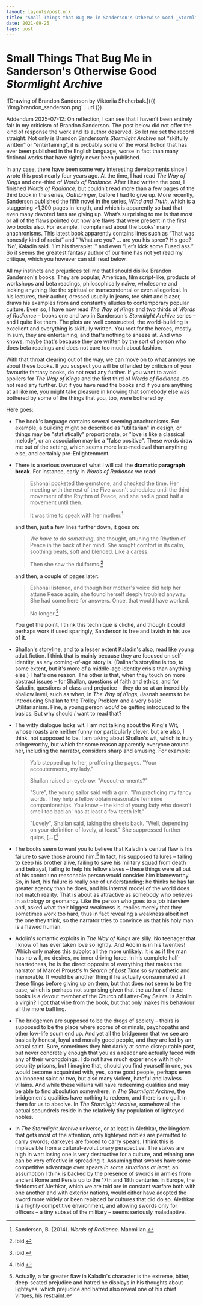 ```yaml
---
layout: layouts/post.njk
title: "Small Things that Bug Me in Sanderson's Otherwise Good _Stormlight Archive_"
date: 2021-09-25
tags: post
---
```


# Small Things That Bug Me in Sanderson's Otherwise Good _Stormlight Archive_

![Drawing of Brandon Sanderson by Viktoriia Shcherbak.]({{ '/img/brandon_sanderson.png' | url }})

<div class="edit">
<p>
Addendum 2025-07-12: On reflection, I can see that I haven’t been entirely fair in my criticism of Brandon Sanderson. The post below did not offer the kind of response the work and its author deserved. So let me set the record straight: Not only is Brandon Sanderson’s <em>Stormlight Archive</em> not “skilfully written” or “entertaining”, it is probably some of the worst fiction that has ever been published in the English language, worse in fact than many fictional works that have rightly never been published.
</p>

<p>
In any case, there have been some very interesting developments since I wrote this post nearly four years ago. At the time, I had read <em>The Way of Kings</em> and one-third of <em>Words of Radiance</em>. After I had written the post, I finished <em>Words of Radiance</em>, but couldn’t read more than a few pages of the third book in the series, <em>Oathbringer</em>, before I had to give up. More recently, Sanderson published the fifth novel in the series, <em>Wind and Truth</em>, which is a staggering >1,300 pages in length, and which is apparently so bad that even many devoted fans are giving up. What’s surprising to me is that most or all of the flaws pointed out now are flaws that were present in the first two books also. For example, I complained about the books’ many anachronisms. This latest book apparently contains lines such as “That was honestly kind of racist” and “‘What are you? ... are you his spren? His god?’ ‘No’, Kaladin said. ‘I’m his therapist.’” and even “Let’s kick some Fused ass.” So it seems the greatest fantasy author of our time has not yet read my critique, which you however can still read below.
</p>

</div>

All my instincts and prejudices tell me that I should dislike Brandon Sanderson's books. They are popular, American, film script-like, products of workshops and beta readings, philosophically naïve, wholesome and lacking anything like the spiritual or transcendental or even allegorical. In his lectures, their author, dressed usually in jeans, tee shirt and blazer, draws his examples from and constantly alludes to contemporary popular culture. Even so, I have now read _The Way of Kings_ and two thirds of _Words of Radiance_ – books one and two in Sanderson's _Stormlight Archive_ series – and I quite like them. The plots are well constructed, the world-building is excellent and everything is skilfully written. You root for the heroes, mostly. In sum, they are entertaining, and that's nothing to sneeze at. And who knows, maybe that's because they are written by the sort of person who does beta readings and does not care too much about fashion.

With that throat clearing out of the way, we can move on to what annoys me about these books. If you suspect you will be offended by criticism of your favourite fantasy books, do not read any further. If you want to avoid spoilers for _The Way of Kings_ and the first third of _Words of Radiance_, do not read any further. But if you have read the books and if you are anything at all like me, you might take pleasure in knowing that somebody else was bothered by some of the things that you, too, were bothered by.

Here goes:

- The book's language contains several seeming anachronisms. For example, a building might be described as "utilitarian" in design, or things may be "statistically" proportionate, or "love is like a classical melody", or an association may be a "false positive". These words draw me out of the setting, which seems more late-medieval than anything else, and certainly pre-Enlightenment.
- There is a serious overuse of what I will call the **dramatic paragraph break**. For instance, early in _Words of Radiance_ we read:

  > Eshonai pocketed the gemstone, and checked the time. Her meeting with the rest of the Five wasn't scheduled until the third movement of the Rhythm of Peace, and she had a good half a movement until then.
  >
  > It was time to speak with her mother.[^1]

  and then, just a few lines further down, it goes on:

  > _We have to do something_, she thought, attuning the Rhythm of Peace in the back of her mind. She sought comfort in its calm, soothing beats, soft and blended. Like a caress.
  >
  > Then she saw the dullforms.[^2]

  and then, a couple of pages later:

  > Eshonai listened, and though her mother's voice did help her attune Peace again, she found herself deeply troubled anyway. She had come here for answers. Once, that would have worked.
  >
  > No longer.[^3]

  You get the point. I think this technique is cliché, and though it could perhaps work if used sparingly, Sanderson is free and lavish in his use of it.

- Shallan's storyline, and to a lesser extent Kaladin's also, read like young adult fiction. I think that is mainly because they are focused on self-identity, as any coming-of-age story is. (Dalinar's storyline is too, to some extent, but it's more of a middle-age identity crisis than anything else.) That's one reason. The other is that, when they touch on more abstract issues – for Shallan, questions of faith and ethics, and for Kaladin, questions of class and prejudice – they do so at an incredibly shallow level, such as when, in _The Way of Kings_, Jasnah seems to be introducing Shallan to the Trolley Problem and a very basic Utilitarianism. Fine, a young person _would_ be getting introduced to the basics. But why should _I_ want to read that?
- The witty dialogue lacks wit. I am not talking about the King's Wit, whose roasts are neither funny nor particularly clever, but are also, I think, not supposed to be. I am taking about Shallan's wit, which is truly cringeworthy, but which for some reason apparently everyone around her, including the narrator, considers sharp and amusing. For example:

  > Yalb stepped up to her, proffering the pages. "Your accouterments, my lady."
  >
  > Shallan raised an eyebrow. "Accout-_er_-ments?"
  >
  > "Sure", the young sailor said with a grin. "I'm practicing my fancy words. They help a fellow obtain reasonable feminine companionships. You know – the kind of young lady who doesn't smell too bad an' has at least a few teeth left."
  >
  > "Lovely", Shallan said, taking the sheets back. "Well, depending on your definition of lovely, at least." She suppressed further quips, [...][^4]

- The books seem to want you to believe that Kaladin's central flaw is his failure to save those around him.[^5] In fact, his supposed failures – failing to keep his brother alive, failing to save his military squad from death and betrayal, failing to help his fellow slaves – these things were all out of his control: no reasonable person would consider him blameworthy. So, in fact, his failure is really one of understanding: he thinks he has far greater agency than he does, and his internal model of the world does not match reality. That is about as attractive as somebody who believes in astrology or geomancy. Like the person who goes to a job interview and, asked what their biggest weakness is, replies merely that they sometimes work too hard, thus in fact revealing a weakness albeit not the one they think, so the narrator tries to convince us that his holy man is a flawed human.
- Adolin's romantic exploits in _The Way of Kings_ are silly. No teenager that I know of has ever taken love so lightly. And Adolin is in his twenties! Which only makes this subplot all the more unlikely. It is as if the man has no will, no desires, no inner driving force. In his complete half-heartedness, he is the direct opposite of everything that makes the narrator of Marcel Proust's _In Search of Lost Time_ so sympathetic and memorable. It would be another thing if he actually consummated all these flings before giving up on them, but that does not seem to be the case, which is perhaps not surprising given that the author of these books is a devout member of the Church of Latter-Day Saints. Is Adolin a virgin? I got that vibe from the book, but that only makes his behaviour all the more baffling.
- The bridgemen are supposed to be the dregs of society – theirs is supposed to be the place where scores of criminals, psychopaths and other low-life scum end up. And yet all the bridgemen that we see are basically honest, loyal and morally good people, and they are led by an actual saint. Sure, sometimes they hint darkly at some disreputable past, but never concretely enough that you as a reader are actually faced with any of their wrongdoings. I do not have much experience with high-security prisons, but I imagine that, should you find yourself in one, you would become acquainted with, yes, some good people, perhaps even an innocent saint or two, but also many violent, hateful and lawless villains. And while these villains will have redeeming qualities and may be able to find absolution somewhere, in _The Stormlight Archive_, the bridgemen's qualities have nothing to redeem, and there is no guilt in them for us to absolve. In _The Stormlight Archive_, somehow all the actual scoundrels reside in the relatively tiny population of lighteyed nobles.
- In _The Stormlight Archive_ universe, or at least in Alethkar, the kingdom that gets most of the attention, only lighteyed nobles are permitted to carry swords; darkeyes are forced to carry spears. I think this is implausible from a cultural-evolutionary perspective. The stakes are high in war: losing one is very destructive for a culture, and winning one can be very effective in spreading it. Assuming that swords have some competitive advantage over spears _in some situations at least_, an assumption I think is backed by the presence of swords in armies from ancient Rome and Persia up to the 17th and 18th centuries in Europe, the fiefdoms of Alethkar, which we are told are in constant warfare both with one another and with exterior nations, would either have adopted the sword more widely or been replaced by cultures that did do so. Alethkar is a highly competitive environment, and allowing swords only for officers – a tiny subset of the military – seems seriously maladaptive.

[^1]: Sanderson, B. (2014). _Words of Radiance_. Macmillan.
[^2]: ibid.
[^3]: ibid.
[^4]: ibid.
[^5]: Actually, a far greater flaw in Kaladin's character is the extreme, bitter, deep-seated prejudice and hatred he displays in his thoughts about lighteyes, which prejudice and hatred also reveal one of his chief virtues, his restraint.
